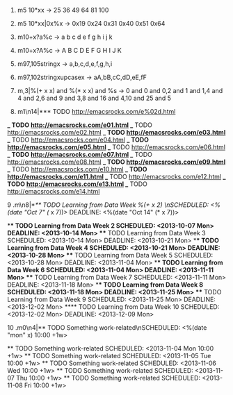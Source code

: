 1. m5 10\*xx -> 25 36 49 64 81 100
2. m5 10\*xx|0x%x -> 0x19 0x24 0x31 0x40 0x51 0x64
3. m10+x?a%c -> a b c d e f g h i j k
4. m10+x?A%c -> A B C D E F G H I J K
5. m97,105stringx -> a,b,c,d,e,f,g,h,i
6. m97,102stringxupcasex -> aA,bB,cC,dD,eE,fF
7. m,3|%(+ x x) and %(\* x x) and %s -> 0 and 0 and 0,2 and 1 and 1,4 and 4 and 2,6 and 9 and 3,8
   and 16 and 4,10 and 25 and 5

8. m1\n14|\*\*\* TODO http://emacsrocks.com/e%02d.html

**_ TODO http://emacsrocks.com/e01.html _** TODO http://emacsrocks.com/e02.html **_ TODO
http://emacsrocks.com/e03.html _** TODO http://emacsrocks.com/e04.html **_ TODO
http://emacsrocks.com/e05.html _** TODO http://emacsrocks.com/e06.html **_ TODO
http://emacsrocks.com/e07.html _** TODO http://emacsrocks.com/e08.html **_ TODO
http://emacsrocks.com/e09.html _** TODO http://emacsrocks.com/e10.html **_ TODO
http://emacsrocks.com/e11.html _** TODO http://emacsrocks.com/e12.html **_ TODO
http://emacsrocks.com/e13.html _** TODO http://emacsrocks.com/e14.html

9 .m\n8|\*_\*\* TODO Learning from Data Week %(+ x 2) \nSCHEDULED: <%(date "Oct 7" (_ x 7))>
DEADLINE: <%(date "Oct 14" (\* x 7))>

\***\* TODO Learning from Data Week 2 SCHEDULED: <2013-10-07 Mon> DEADLINE: <2013-10-14 Mon> \*\***
TODO Learning from Data Week 3 SCHEDULED: <2013-10-14 Mon> DEADLINE: <2013-10-21 Mon> \***\* TODO
Learning from Data Week 4 SCHEDULED: <2013-10-21 Mon> DEADLINE: <2013-10-28 Mon> \*\*** TODO
Learning from Data Week 5 SCHEDULED: <2013-10-28 Mon> DEADLINE: <2013-11-04 Mon> \***\* TODO
Learning from Data Week 6 SCHEDULED: <2013-11-04 Mon> DEADLINE: <2013-11-11 Mon> \*\*** TODO
Learning from Data Week 7 SCHEDULED: <2013-11-11 Mon> DEADLINE: <2013-11-18 Mon> \***\* TODO
Learning from Data Week 8 SCHEDULED: <2013-11-18 Mon> DEADLINE: <2013-11-25 Mon> \*\*** TODO
Learning from Data Week 9 SCHEDULED: <2013-11-25 Mon> DEADLINE: <2013-12-02 Mon> \*\*\*\* TODO
Learning from Data Week 10 SCHEDULED: <2013-12-02 Mon> DEADLINE: <2013-12-09 Mon>

10 .m0\n4|\*\* TODO Something work-related\nSCHEDULED: <%(date "mon" x) 10:00 +1w>

** TODO Something work-related SCHEDULED: <2013-11-04 Mon 10:00 +1w> ** TODO Something work-related
SCHEDULED: <2013-11-05 Tue 10:00 +1w> ** TODO Something work-related SCHEDULED: <2013-11-06 Wed
10:00 +1w> ** TODO Something work-related SCHEDULED: <2013-11-07 Thu 10:00 +1w> \*\* TODO Something
work-related SCHEDULED: <2013-11-08 Fri 10:00 +1w>
